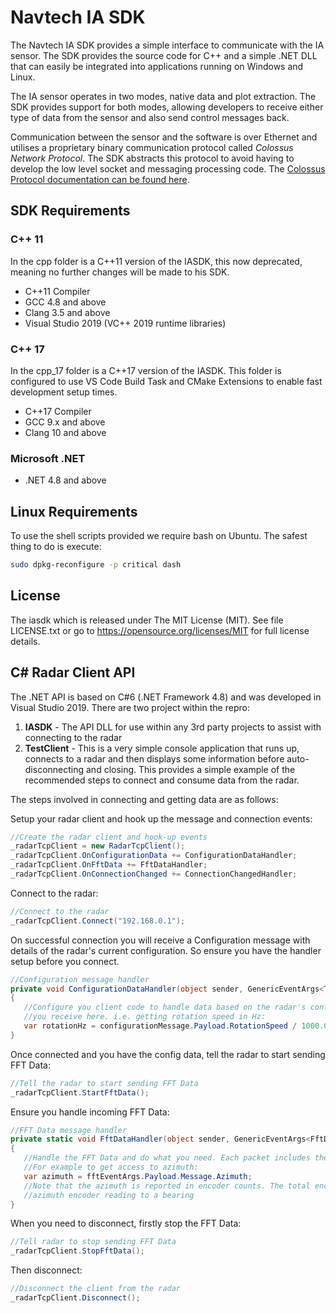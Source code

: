 # Navtech IA SDK

The Navtech IA SDK provides a simple interface to communicate with the IA sensor. The SDK provides the source code for C++ and a simple .NET DLL that can easily be integrated into applications running on Windows and Linux.

The IA sensor operates in two modes, native data and plot extraction. The SDK provides support for both modes, allowing developers to receive either type of data from the sensor and also send control messages back.

Communication between the sensor and the software is over Ethernet and utilises a proprietary binary communication protocol called _Colossus Network Protocol_. The SDK abstracts this protocol to avoid having to develop the low level socket and messaging processing code. The [Colossus Protocol documentation can be found here](https://navtechradar.atlassian.net/wiki/display/PROD/Colossus+Network+Data+Protocol).

## SDK Requirements

### C++ 11

In the cpp folder is a C++11 version of the IASDK, this now deprecated, meaning no further changes will be made to his SDK.

* C++11 Compiler
* GCC 4.8 and above
* Clang 3.5 and above
* Visual Studio 2019 (VC++ 2019 runtime libraries)

### C++ 17

In the cpp_17 folder is a C++17 version of the IASDK.
This folder is configured to use VS Code Build Task and CMake Extensions to enable fast development setup times.

* C++17 Compiler
* GCC 9.x and above
* Clang 10 and above

### Microsoft .NET

* .NET 4.8 and above

## Linux Requirements

To use the shell scripts provided we require bash on Ubuntu. The safest thing to do is execute:

```bash
sudo dpkg-reconfigure -p critical dash
```

## License

The iasdk which is released under The MIT License (MIT).
See file LICENSE.txt or go to <https://opensource.org/licenses/MIT> for full license details.

## C# Radar Client API

The .NET API is based on C#6 (.NET Framework 4.8) and was developed in Visual Studio 2019.
There are two project within the repro:

1. **IASDK** - The API DLL for use within any 3rd party projects to assist with connecting to the radar
1. **TestClient** - This is a very simple console application that runs up, connects to a radar and then displays some information before auto-disconnecting and closing. This provides a simple example of the recommended steps to connect and consume data from the radar.


The steps involved in connecting and getting data are as follows:

Setup your radar client and hook up the message and connection events:

```csharp
//Create the radar client and hook-up events
_radarTcpClient = new RadarTcpClient();
_radarTcpClient.OnConfigurationData += ConfigurationDataHandler;
_radarTcpClient.OnFftData += FftDataHandler;
_radarTcpClient.OnConnectionChanged += ConnectionChangedHandler;
```

Connect to the radar:

```csharp
//Connect to the radar
_radarTcpClient.Connect("192.168.0.1");
```

On successful connection you will receive a Configuration message with details of the radar's current configuration. So ensure you have the handler setup before you connect.

```csharp
//Configuration message handler
private void ConfigurationDataHandler(object sender, GenericEventArgs<TcpConfigurationDataMessage> configurationMessage)
{
   //Configure you client code to handle data based on the radar's configuration details
   //you receive here. i.e. getting rotation speed in Hz:
   var rotationHz = configurationMessage.Payload.RotationSpeed / 1000.0
}
```

Once connected and you have the config data, tell the radar to start sending FFT Data:

```csharp
//Tell the radar to start sending FFT Data
_radarTcpClient.StartFftData();
```

Ensure you handle incoming FFT Data:

```csharp
//FFT Data message handler
private static void FftDataHandler(object sender, GenericEventArgs<FftData> fftEventArgs)
{
   //Handle the FFT Data and do what you need. Each packet includes the azimuth and the signal amplitude for each range bin.
   //For example to get access to azimuth:
   var azimuth = fftEventArgs.Payload.Message.Azimuth;
   //Note that the azimuth is reported in encoder counts. The total encoder count is included in the radar config data. This can be used to convert the 
   //azimuth encoder reading to a bearing
}
```

When you need to disconnect, firstly stop the FFT Data:

```csharp
//Tell radar to stop sending FFT Data
_radarTcpClient.StopFftData();
```

Then disconnect:

```csharp
//Disconnect the client from the radar
_radarTcpClient.Disconnect();
```